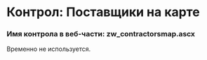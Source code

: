 ﻿---
description: 2.4.9.1
---
# Контрол: Поставщики на карте
### Имя контрола в веб-части: zw_contractorsmap.ascx
Временно не используется.

